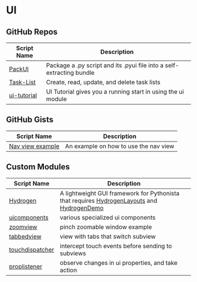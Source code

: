 # UI

GitHub Repos
------------

| Script Name        | Description   | 
| -------------      | ------------- |
| [PackUI]           | Package a .py script and its .pyui file into a self-extracting bundle |
| [Task-List][]      | Create, read, update, and delete task lists |
| [ui-tutorial]      | UI Tutorial gives you a running start in using the ui module |

GitHub Gists
------------
| Script Name        | Description   | 
| -------------      | ------------- | 
| [Nav view example][]     | An example on how to use the nav view |


Custom Modules
------------

| Script Name        | Description   | 
| -------------      | ------------- | 
| [Hydrogen][]      | A lightweight GUI framework for Pythonista that requires [HydrogenLayouts][] and [HydrogenDemo][]|
| [uicomponents][]     | various specialized ui components |
| [zoomview][]     | pinch zoomable window example  |
| [tabbedview][]     | view with tabs that switch subview |
| [touchdispatcher][]     | intercept touch events before sending to subviews|
| [proplistener][]     | observe changes in ui properties, and take action|

[PackUI]: https://github.com/dgelessus/pythonista-scripts/blob/master/PackUI.py
[Task-List]: https://github.com/robinsiebler/Task-List
[ui-tutorial]: https://github.com/humberry/ui-tutorial
[Nav view example]: https://gist.github.com/tjferry14/9ea8bfc0c8d089cdb530
[Hydrogen]: https://gist.github.com/BashedCrab/5924965
[HydrogenLayouts]: https://gist.github.com/BashedCrab/6103019
[HydrogenDemo]: https://gist.github.com/BashedCrab/5953776
[uicomponents]: https://github.com/jsbain/uicomponents
[zoomview]: https://gist.github.com/jsbain/6e4e406b07f52a68d961
[touchdispatcher]: https://gist.github.com/jsbain/1cf350e92bb5f59706ca
[tabbedview]: https://gist.github.com/jsbain/fcadaffff4be09c4ec78
[proplistener]: https://gist.github.com/jsbain/87cf25db0d3f1b16c512
